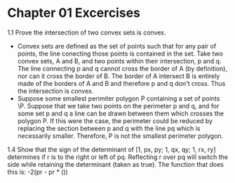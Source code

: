 # Chapter 01 Excercises

1.1 Prove the intersection of two convex sets is convex.  
- Convex sets are defined as the set of points such that for any pair of points, the line conecting those points is contained in the set. Take two convex sets, A and B, and two points within their intersection, p and q. The line connecting p and q cannot cross the border of A (by definition), nor can it cross the border of B. The border of A intersect B is entirely made of the borders of A and B and therefore p and q don't cross. Thus the intersection is convex.  
- Suppose some smallest perimiter polygon P containing a set of points \P. Suppose that we take two points on the perimeter p and q, and for some set p and q a line can be drawn between them which crosses the polygon P. If this were the case, the perimeter could be reduced by replacing the section between p and q with the line pq which is necessarily smaller. Therefore, P is not the smallest perimeter polygon. 

1.4 Show that the sign of the determinant of [1, px, py; 1, qx, qy; 1, rx, ry] determines if r is to the right or left of pq. Reflecting r over pq will switch the side while retaining the determinant (taken as true). The function that does this is: -2(pr - pr * ())